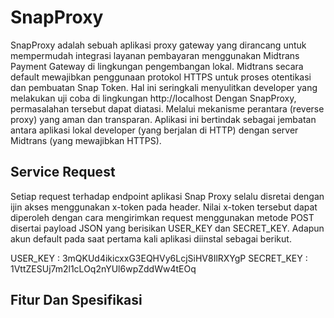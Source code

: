 # SnapProxy
SnapProxy adalah sebuah aplikasi proxy gateway yang dirancang untuk mempermudah integrasi layanan pembayaran menggunakan Midtrans Payment Gateway di lingkungan pengembangan lokal.
Midtrans secara default mewajibkan penggunaan protokol HTTPS untuk proses otentikasi dan pembuatan Snap Token. Hal ini seringkali menyulitkan developer yang melakukan uji coba di lingkungan http://localhost
Dengan SnapProxy, permasalahan tersebut dapat diatasi. Melalui mekanisme perantara (reverse proxy) yang aman dan transparan. Aplikasi ini bertindak sebagai jembatan antara aplikasi lokal developer (yang berjalan di HTTP) dengan server Midtrans (yang mewajibkan HTTPS).

## Service Request
Setiap request terhadap endpoint aplikasi Snap Proxy selalu disretai dengan ijin akses menggunakan x-token pada header. Nilai x-token tersebut dapat diperoleh dengan cara mengirimkan request menggunakan metode POST disertai payload JSON yang berisikan USER_KEY dan SECRET_KEY.
Adapun akun default pada saat pertama kali aplikasi diinstal sebagai berikut.

USER_KEY : 3mQKUd4ikicxxG3EQHVy6LcjSiHV8IlRXYgP
SECRET_KEY : 1VttZESUj7m2l1cLOq2nYUl6wpZddWw4tEOq

## Fitur Dan Spesifikasi
